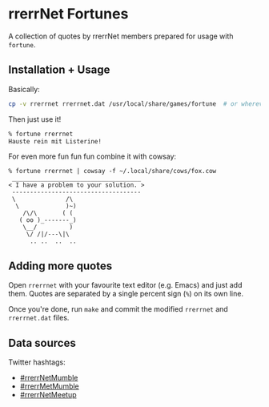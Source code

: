 # rrerrNet Fortunes

A collection of quotes by rrerrNet members prepared for usage with `fortune`.

## Installation + Usage

Basically:

```sh
cp -v rrerrnet rrerrnet.dat /usr/local/share/games/fortune  # or wherever your fortunes directory is
```

Then just use it!

```sh
% fortune rrerrnet
Hauste rein mit Listerine!
```

For even more fun fun fun combine it with cowsay:

```
% fortune rrerrnet | cowsay -f ~/.local/share/cows/fox.cow
 ____________________________________
< I have a problem to your solution. >
 ------------------------------------
 \              /\
  \             )~)
    /\/\       ( (
   ( oo )_-------_)
    \__/         )
     \/ /|/---\|\
      .. ..  ..  ..
```

## Adding more quotes

Open `rrerrnet` with your favourite text editor (e.g. Emacs) and just add them.
Quotes are separated by a single percent sign (`%`) on its own line.

Once you're done, run `make` and commit the modified `rrerrnet` and
`rrerrnet.dat` files.

## Data sources

Twitter hashtags:

- [#rrerrNetMumble][twitter_net]
- [#rrerrMetMumble][twitter_met]
- [#rrerrNetMeetup][twitter_meetup]

[twitter_net]: https://twitter.com/search?q=%23rrerrNetMumble
[twitter_met]: https://twitter.com/search?q=%23rrerrMetMumble
[twitter_meetup]: https://twitter.com/search?q=%23rrerrNetMeetup
